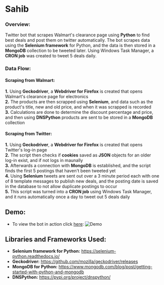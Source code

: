 # Sahib
### Overview:
Twitter bot that scrapes Walmart's clearance page using **Python** to find best deals and post them on twitter automatically. The bot scrapes data using the **Selenium framework** for Python, and the data is then stored in a **MongoDB** collection to be tweeted later. Using Windows Task Manager, a **CRON job** was created to tweet 5 deals daily.

### Data Flow:

#### Scraping from Walmart:
**1.** Using **Geckodriver**, a **Webdriver for Firefox** is created that opens Walmart's clearance page for electronics
<br />
**2.** The products are then scrapped using **Selenium**, and data such as the product's title, new and old price, and when it was scrapped is recorded
<br />
**3.** Calculations are done to determine the discount percentage and price, and then using **DNSPython** products are sent to be stored in a **MongoDB** collection

#### Scraping from Twitter:
**1.** Using **Geckodriver**, a **Webdriver for Firefox** is created that opens Twitter's log-in page
<br />
**2.** The script then checks if **cookies** saved as **JSON** objects for an older log-in exist, and if not logs in maunally
<br />
**3.** Afterwards a connection with **MongoDB** is established, and the script finds the first 5 postings that haven't been tweeted yet 
<br />
**4.** Using **Selenium** tweets are sent out over a 3 minute period each with one of 8 template messages to publish new deals, and the posting date is saved in the database to not allow duplicate postings to occur
<br />
**5.** This script was turned into a **CRON job** using Windows Task Manager, and it runs automatically once a day to tweet out 5 deals daily

## Demo:
* To view the bot in action click [here](https://twitter.com/SahibBot_): 
![Demo](https://user-images.githubusercontent.com/66835262/104045431-8c008080-51ac-11eb-9d31-7537516b84c5.png)


## Libraries and Frameworks Used: 
* **Selenium framework for Python:** https://selenium-python.readthedocs.io/
* **Geckodriver:** https://github.com/mozilla/geckodriver/releases
* **MongoDB for Python:** https://www.mongodb.com/blog/post/getting-started-with-python-and-mongodb
* **DNSPython:** https://pypi.org/project/dnspython/
